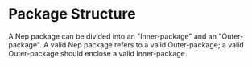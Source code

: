 # Package Structure

A Nep package can be divided into an "Inner-package" and an "Outer-package". A valid Nep package refers to a valid Outer-package; a valid Outer-package should enclose a valid Inner-package.
